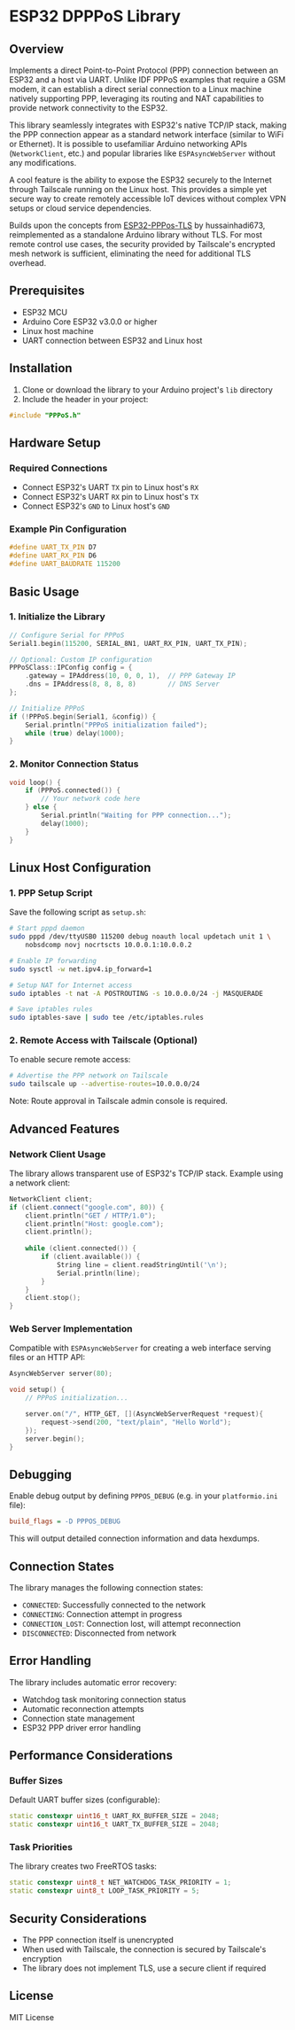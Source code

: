 # ESP32 DPPPoS Library

## Overview

Implements a direct Point-to-Point Protocol (PPP) connection between an ESP32 and a host via UART. Unlike IDF PPPoS examples that require a GSM modem, it can establish a direct serial connection to a Linux machine natively supporting PPP, leveraging its routing and NAT capabilities to provide network connectivity to the ESP32.

This library seamlessly integrates with ESP32's native TCP/IP stack, making the PPP connection appear as a standard network interface (similar to WiFi or Ethernet). It is possible to usefamiliar Arduino networking APIs (`NetworkClient`, etc.) and popular libraries like `ESPAsyncWebServer` without any modifications.

A cool feature is the ability to expose the ESP32 securely to the Internet through Tailscale running on the Linux host. This provides a simple yet secure way to create remotely accessible IoT devices without complex VPN setups or cloud service dependencies.

Builds upon the concepts from [ESP32-PPPos-TLS](https://github.com/hussainhadi673/ESP32-PPPos-TLS) by hussainhadi673, reimplemented as a standalone Arduino library without TLS. For most remote control use cases, the security provided by Tailscale's encrypted mesh network is sufficient, eliminating the need for additional TLS overhead.

## Prerequisites

- ESP32 MCU
- Arduino Core ESP32 v3.0.0 or higher
- Linux host machine
- UART connection between ESP32 and Linux host

## Installation

1. Clone or download the library to your Arduino project's `lib` directory
2. Include the header in your project:
```cpp
#include "PPPoS.h"
```

## Hardware Setup

### Required Connections

- Connect ESP32's UART `TX` pin to Linux host's `RX`
- Connect ESP32's UART `RX` pin to Linux host's `TX`
- Connect ESP32's `GND` to Linux host's `GND`

### Example Pin Configuration

```cpp
#define UART_TX_PIN D7
#define UART_RX_PIN D6
#define UART_BAUDRATE 115200
```

## Basic Usage

### 1. Initialize the Library

```cpp
// Configure Serial for PPPoS
Serial1.begin(115200, SERIAL_8N1, UART_RX_PIN, UART_TX_PIN);

// Optional: Custom IP configuration
PPPoSClass::IPConfig config = {
    .gateway = IPAddress(10, 0, 0, 1),  // PPP Gateway IP
    .dns = IPAddress(8, 8, 8, 8)        // DNS Server
};

// Initialize PPPoS
if (!PPPoS.begin(Serial1, &config)) {
    Serial.println("PPPoS initialization failed");
    while (true) delay(1000);
}
```

### 2. Monitor Connection Status

```cpp
void loop() {
    if (PPPoS.connected()) {
        // Your network code here
    } else {
        Serial.println("Waiting for PPP connection...");
        delay(1000);
    }
}
```

## Linux Host Configuration

### 1. PPP Setup Script

Save the following script as `setup.sh`:

```bash
# Start pppd daemon
sudo pppd /dev/ttyUSB0 115200 debug noauth local updetach unit 1 \
    nobsdcomp novj nocrtscts 10.0.0.1:10.0.0.2

# Enable IP forwarding
sudo sysctl -w net.ipv4.ip_forward=1

# Setup NAT for Internet access
sudo iptables -t nat -A POSTROUTING -s 10.0.0.0/24 -j MASQUERADE

# Save iptables rules
sudo iptables-save | sudo tee /etc/iptables.rules
```

### 2. Remote Access with Tailscale (Optional)

To enable secure remote access:

```bash
# Advertise the PPP network on Tailscale
sudo tailscale up --advertise-routes=10.0.0.0/24
```

Note: Route approval in Tailscale admin console is required.

## Advanced Features

### Network Client Usage

The library allows transparent use of ESP32's TCP/IP stack. Example using a network client:

```cpp
NetworkClient client;
if (client.connect("google.com", 80)) {
    client.println("GET / HTTP/1.0");
    client.println("Host: google.com");
    client.println();
    
    while (client.connected()) {
        if (client.available()) {
            String line = client.readStringUntil('\n');
            Serial.println(line);
        }
    }
    client.stop();
}
```

### Web Server Implementation

Compatible with `ESPAsyncWebServer` for creating a web interface serving files or an HTTP API:

```cpp
AsyncWebServer server(80);

void setup() {
    // PPPoS initialization...

    server.on("/", HTTP_GET, [](AsyncWebServerRequest *request){
        request->send(200, "text/plain", "Hello World");
    });
    server.begin();
}
```

## Debugging

Enable debug output by defining `PPPOS_DEBUG` (e.g. in your `platformio.ini` file):

```ini
build_flags = -D PPPOS_DEBUG
```

This will output detailed connection information and data hexdumps.

## Connection States

The library manages the following connection states:

- `CONNECTED`: Successfully connected to the network
- `CONNECTING`: Connection attempt in progress
- `CONNECTION_LOST`: Connection lost, will attempt reconnection
- `DISCONNECTED`: Disconnected from network

## Error Handling

The library includes automatic error recovery:

- Watchdog task monitoring connection status
- Automatic reconnection attempts
- Connection state management
- ESP32 PPP driver error handling

## Performance Considerations

### Buffer Sizes

Default UART buffer sizes (configurable):
```cpp
static constexpr uint16_t UART_RX_BUFFER_SIZE = 2048;
static constexpr uint16_t UART_TX_BUFFER_SIZE = 2048;
```

### Task Priorities

The library creates two FreeRTOS tasks:
```cpp
static constexpr uint8_t NET_WATCHDOG_TASK_PRIORITY = 1;
static constexpr uint8_t LOOP_TASK_PRIORITY = 5;
```

## Security Considerations

- The PPP connection itself is unencrypted
- When used with Tailscale, the connection is secured by Tailscale's encryption
- The library does not implement TLS, use a secure client if required

## License

MIT License